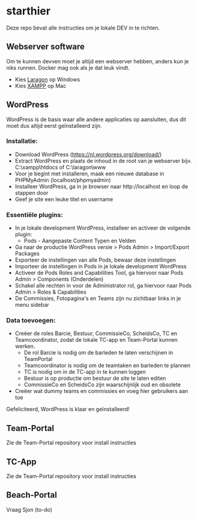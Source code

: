 # starthier
Deze repo bevat alle instructies om je lokale DEV in te richten. 

## Webserver software
Om te kunnen devven moet je altijd een webserver hebben, anders kun je niks runnen. Docker mag ook als je dat leuk vindt. 
- Kies [Laragon](https://laragon.org/index.html) op Windows
- Kies [XAMPP](https://sourceforge.net/projects/xampp/files/XAMPP%20Mac%20OS%20X/) op Mac

## WordPress 
WordPress is de basis waar alle andere applicaties op aansluiten, dus dit moet dus altijd eerst geïnstalleerd zijn. 

### Installatie: 

- Download WordPress (https://nl.wordpress.org/download/)
- Extract WordPress en plaats de inhoud in de root van je webserver bijv. C:\xampp\htdocs of C:\laragon\www
- Voor je begint met installeren, maak een nieuwe database in PHPMyAdmin (localhost/phpmyadmin)
- Installeer WordPress, ga in je browser naar http://localhost en loop de stappen door
- Geef je site een leuke titel en username 

### Essentiële plugins:

- In je lokale development WordPress, installeer en activeer de volgende plugin: 
	- Pods - Aangepaste Content Typen en Velden
- Ga naar de productie WordPress versie > Pods Admin > Import/Export Packages
- Exporteer de instellingen van alle Pods, bewaar deze instellingen
- Importeer de instellingen in Pods in je lokale development WordPress
- Activeer de Pods Roles and Capabilities Tool, ga hiervoor naar Pods Admin > Components (Onderdelen) 
- Schakel alle rechten in voor de Administrator rol, ga hiervoor naar Pods Admin > Roles & Capabilities
- De Commissies, Fotopagina's en Teams zijn nu zichtbaar links in je menu sidebar

### Data toevoegen: 
- Creëer de roles Barcie, Bestuur, CommissieCo, ScheidsCo, TC en Teamcoordinator, zodat de lokale TC-app en Team-Portal kunnen werken.
	- De rol Barcie is nodig om de barleden te laten verschijnen in TeamPortal
	- Teamcoordinator is nodig om de teamtaken en barleden te plannen
	- TC is nodig om in de TC-app in te kunnen loggen	
	- Bestuur is op productie om bestuur de site te laten editen
	- CommissieCo en ScheidsCo zijn waarschijnlijk oud en obsolete 
- Creëer wat dummy teams en commissies en voeg hier gebruikers aan toe

Gefeliciteerd, WordPress is klaar en geïnstalleerd! 

## Team-Portal
Zie de Team-Portal repository voor install instructies

## TC-App
Zie de Team-Portal repository voor install instructies

## Beach-Portal
Vraag Sjon (to-do)
